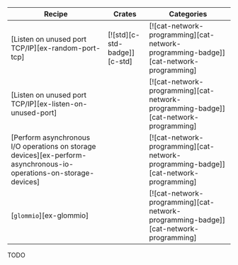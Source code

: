 | Recipe | Crates | Categories |
|--------|--------|------------|
| [Listen on unused port TCP/IP][ex-random-port-tcp] | [![std][c-std-badge]][c-std] | [![cat-network-programming][cat-network-programming-badge]][cat-network-programming] |
| [Listen on unused port TCP/IP][ex-listen-on-unused-port] |  | [![cat-network-programming][cat-network-programming-badge]][cat-network-programming] |
| [Perform asynchronous I/O operations on storage devices][ex-perform-asynchronous-io-operations-on-storage-devices] |  | [![cat-network-programming][cat-network-programming-badge]][cat-network-programming] |
| [`glommio`][ex-glommio] |  | [![cat-network-programming][cat-network-programming-badge]][cat-network-programming] |

<div class="hidden">
TODO
</div>
